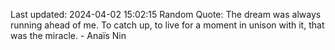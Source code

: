 Last updated: 2024-04-02 15:02:15
Random Quote: The dream was always running ahead of me. To catch up, to live for a moment in unison with it, that was the miracle. - Anaïs Nin